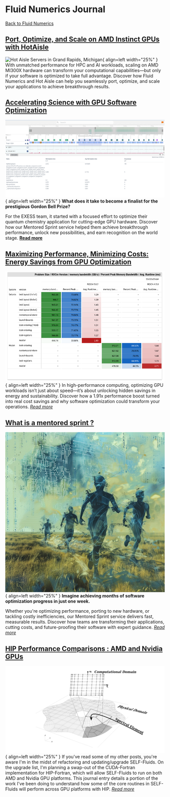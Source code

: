 # Fluid Numerics Journal

[Back to Fluid Numerics](https://www.fluidnumerics.com)

## [Port, Optimize, and Scale on AMD Instinct GPUs with HotAisle](port-optimize-and-scale-with-hostaisle/README.md )
![Hot Aisle Servers in Grand Rapids, Michigan](./port-optimize-and-scale-with-hostaisle/hotaisle.png){ align=left width="25%" }
With unmatched performance for HPC and AI workloads, scaling on AMD MI300X hardware can transform your computational capabilities—but only if your software is optimized to take full advantage. Discover how Fluid Numerics and Hot Aisle can help you seamlessly port, optimize, and scale your applications to achieve breakthrough results.


## [Accelerating Science with GPU Software Optimization](accelerating-science-with-optimization/README.md)
![Perfetto trace profile example](exess-mentored-sprint-report/images/image1.png){ align=left width="25%" } 
**What does it take to become a finalist for the prestigious Gordon Bell Prize?** 

For the EXESS team, it started with a focused effort to optimize their quantum chemistry application for cutting-edge GPU hardware. Discover how our Mentored Sprint service helped them achieve breakthrough performance, unlock new possibilities, and earn recognition on the world stage. [**Read more**](accelerating-science-with-optimization/README.md)

## [Maximizing Performance, Minimizing Costs: Energy Savings from GPU Optimization](saving-energy-on-quantum-chromodynamics-simulations/README.md)
![Final performance tables](emprism-mentored-sprint-report/img/image40.png){ align=left width="25%" } 
In high-performance computing, optimizing GPU workloads isn’t just about speed—it’s about unlocking hidden savings in energy and sustainability. Discover how a 1.91x performance boost turned into real cost savings and why software optimization could transform your operations. [*Read more*](saving-energy-on-quantum-chromodynamics-simulations/README.md)

## [What is a mentored sprint ?](what-is-a-mentored-sprint/README.md)
![Mentored sprint thumbnail](what-is-a-mentored-sprint/thumbnail.png){ align=left width="25%" } 
**Imagine achieving months of software optimization progress in just one week.** 

Whether you're optimizing performance, porting to new hardware, or tackling costly inefficiencies, our Mentored Sprint service delivers fast, measurable results. Discover how teams are transforming their applications, cutting costs, and future-proofing their software with expert guidance. [*Read more*](what-is-a-mentored-sprint/README.md)


## [HIP Performance Comparisons : AMD and Nvidia GPUs](hip-performance-comparisons-amd-and-nvidia-gpus/README.md)
![Spectral Element Mesh](hip-performance-comparisons-amd-and-nvidia-gpus/spectral-element-mesh.png){ align=left width="25%" } 
If you've read some of my other posts, you're aware I'm in the midst of refactoring and updating/upgrade SELF-Fluids. On the upgrade list, I'm planning a swap-out of the CUDA-Fortran implementation for HIP-Fortran, which will allow SELF-Fluids to run on both AMD and Nvidia GPU platforms. This journal entry details a portion of the work I've been doing to understand how some of the core routines in SELF-Fluids will perform across GPU platforms with HIP. [*Read more*](hip-performance-comparisons-amd-and-nvidia-gpus/README.md)